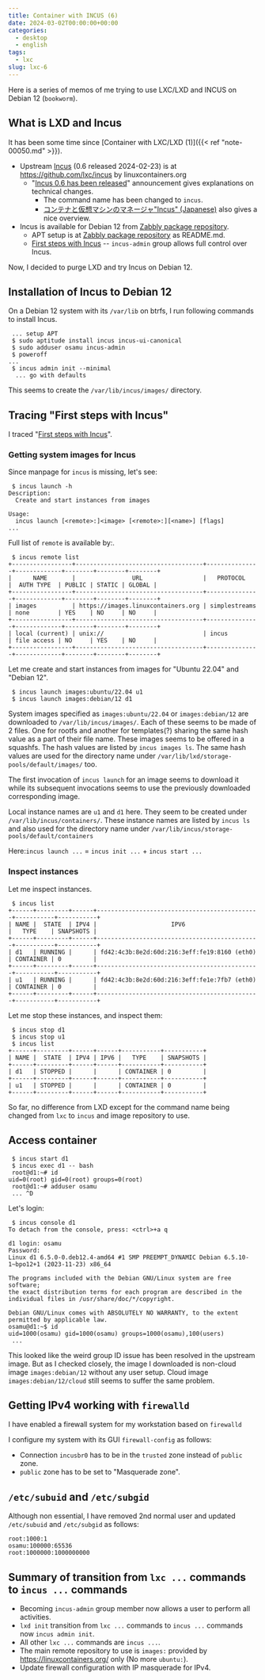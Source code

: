 ```yaml
---
title: Container with INCUS (6)
date: 2024-03-02T00:00:00+00:00
categories:
  - desktop
  - english
tags:
  - lxc
slug: lxc-6
---
```


Here is a series of memos of me trying to use LXC/LXD and INCUS on Debian 12 (`bookworm`).

## What is LXD and Incus

It has been some time since [Container with LXC/LXD (1)]({{< ref "note-00050.md" >}}).
* Upstream [Incus](https://linuxcontainers.org/incus/) (0.6 released 2024-02-23) is at https://github.com/lxc/incus by linuxcontainers.org
  * "[Incus 0.6 has been released](https://discuss.linuxcontainers.org/t/incus-0-6-has-been-released/19134)" announcement gives explanations on technical changes.
    * The command name has been changed to `incus`.
    * [コンテナと仮想マシンのマネージャ"Incus" (Japanese)](https://gihyo.jp/article/2024/01/linux_containers-0055) also gives a nice overview.
* Incus is available for Debian 12 from [Zabbly package repository](https://github.com/zabbly/incus).
  * APT setup is at [Zabbly package repository](https://github.com/zabbly/incus) as README.md.
  * [First steps with Incus](https://linuxcontainers.org/incus/docs/main/tutorial/first_steps/) -- `incus-admin` group allows full control over Incus.

Now, I decided to purge LXD and try Incus on Debian 12.

## Installation of Incus to Debian 12

On a Debian 12 system with its `/var/lib` on btrfs, I run following commands to
install Incus.

```console
 ... setup APT
 $ sudo aptitude install incus incus-ui-canonical
 $ sudo adduser osamu incus-admin
 $ poweroff
...
 $ incus admin init --minimal
  ... go with defaults
```

This seems to create the `/var/lib/incus/images/` directory.

## Tracing "First steps with Incus"

I traced
"[First steps with Incus](https://linuxcontainers.org/incus/docs/main/tutorial/first_steps/)".


### Getting system images for Incus

Since manpage for `incus` is missing, let's see:

```console
 $ incus launch -h
Description:
  Create and start instances from images

Usage:
  incus launch [<remote>:]<image> [<remote>:][<name>] [flags]
...
```

Full list of `remote` is available by:.

```console
 $ incus remote list
+-----------------+------------------------------------+---------------+-------------+--------+--------+--------+
|      NAME       |                URL                 |   PROTOCOL    |  AUTH TYPE  | PUBLIC | STATIC | GLOBAL |
+-----------------+------------------------------------+---------------+-------------+--------+--------+--------+
| images          | https://images.linuxcontainers.org | simplestreams | none        | YES    | NO     | NO     |
+-----------------+------------------------------------+---------------+-------------+--------+--------+--------+
| local (current) | unix://                            | incus         | file access | NO     | YES    | NO     |
+-----------------+------------------------------------+---------------+-------------+--------+--------+--------+
```

Let me create and start instances from images for "Ubuntu 22.04" and "Debian 12".

```console
 $ incus launch images:ubuntu/22.04 u1
 $ incus launch images:debian/12 d1
```

System images specified as `images:ubuntu/22.04` or `images:debian/12` are downloaded
to `/var/lib/incus/images/`.  Each of these seems to be made of 2 files.  One for
rootfs and another for templates(?) sharing the same hash value as a part of
their file name. These images seems to be offered in a squashfs. The hash
values are listed by `incus images ls`.  The same hash values are used for the
directory name under `/var/lib/lxd/storage-pools/default/images/` too.

The first invocation of `incus launch` for an image seems to download it while
its subsequent invocations seems to use the previously downloaded corresponding
image.

Local instance names are `u1` and `d1` here.   They seem to be
created under `/var/lib/incus/containers/`.  These instance names are listed by
`incus ls` and also used for the directory name under
`/var/lib/incus/storage-pools/default/containers`

Here:`incus launch ...` = `incus init ...` + `incus start ...`

### Inspect instances

Let me inspect instances.

```console
 $ incus list
+------+---------+------+----------------------------------------------+-----------+-----------+
| NAME |  STATE  | IPV4 |                     IPV6                     |   TYPE    | SNAPSHOTS |
+------+---------+------+----------------------------------------------+-----------+-----------+
| d1   | RUNNING |      | fd42:4c3b:8e2d:60d:216:3eff:fe19:8160 (eth0) | CONTAINER | 0         |
+------+---------+------+----------------------------------------------+-----------+-----------+
| u1   | RUNNING |      | fd42:4c3b:8e2d:60d:216:3eff:fe1e:7fb7 (eth0) | CONTAINER | 0         |
+------+---------+------+----------------------------------------------+-----------+-----------+
```
Let me stop these instances, and inspect them:

```console
 $ incus stop d1
 $ incus stop u1
 $ incus list
+------+---------+------+------+-----------+-----------+
| NAME |  STATE  | IPV4 | IPV6 |   TYPE    | SNAPSHOTS |
+------+---------+------+------+-----------+-----------+
| d1   | STOPPED |      |      | CONTAINER | 0         |
+------+---------+------+------+-----------+-----------+
| u1   | STOPPED |      |      | CONTAINER | 0         |
+------+---------+------+------+-----------+-----------+

```

So far, no difference from LXD except for the command name being changed from
`lxc` to `incus` and image repository to use.

## Access container

```console
 $ incus start d1
 $ incus exec d1 -- bash
 root@d1:~# id
uid=0(root) gid=0(root) groups=0(root)
 root@d1:~# adduser osamu
 ... ^D
```

Let's login:

```console
 $ incus console d1
To detach from the console, press: <ctrl>+a q

d1 login: osamu
Password:
Linux d1 6.5.0-0.deb12.4-amd64 #1 SMP PREEMPT_DYNAMIC Debian 6.5.10-1~bpo12+1 (2023-11-23) x86_64

The programs included with the Debian GNU/Linux system are free software;
the exact distribution terms for each program are described in the
individual files in /usr/share/doc/*/copyright.

Debian GNU/Linux comes with ABSOLUTELY NO WARRANTY, to the extent
permitted by applicable law.
osamu@d1:~$ id
uid=1000(osamu) gid=1000(osamu) groups=1000(osamu),100(users)
 ...
```

This looked like the weird group ID issue has been resolved in the upstream
image.  But as I checked closely, the image I downloaded is non-cloud image
`images:debian/12` without any user setup.  Cloud image
`images:debian/12/cloud` still seems to suffer the same problem.

## Getting IPv4 working with `firewalld`

I have enabled a firewall system for my workstation based on `firewalld`

I configure my system with its GUI `firewall-config` as follows:

* Connection `incusbr0` has to be in the `trusted` zone instead of `public` zone.
* `public` zone has to be set to "Masquerade zone".

## `/etc/subuid` and `/etc/subgid`

Although non essential, I have removed 2nd normal user and updated
`/etc/subuid` and `/etc/subgid` as follows:

```
root:1000:1
osamu:100000:65536
root:1000000:1000000000
```

## Summary of transition from `lxc ...` commands to `incus ...` commands

* Becoming `incus-admin` group member now allows a user to perform all activities.
* `lxd init` transition from `lxc ...` commands to `incus ...` commands now `incus admin init`.
* All other `lxc ...` commands are `incus ...`.
* The main remote repository to use is `images:` provided by https://linuxcontainers.org/ only (No more `ubuntu:`).
* Update firewall configuration with IP masquerade for IPv4.

<!-- vim: set sw=4 sts=4 ai si et tw=79 ft=markdown: -->
